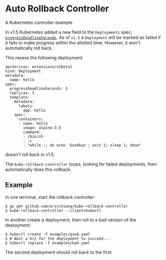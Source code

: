# Auto Rollback Controller

A Kubernetes controller example

In v1.5 Kubernetes added a new field to the `Deployments` spec, [`progressDeadlineSeconds`][rollback-config]. As of `v1.5` a `Deployment` will be marked as failed if it fails to make progress within the allotted time. However, it won't automatically roll back.

This means the following deployment:

```
apiVersion: extensions/v1beta1
kind: Deployment
metadata:
  name: hello
spec:
  progressDeadlineSeconds: 5
  replicas: 3
  template:
    metadata:
      labels:
        app: hello
    spec:
      containers:
      - name: hello
        image: alpine:3.5
        command:
        - /bin/sh
        - -c
        - "while :; do echo 'Goodbye'; exit 1; sleep 1; done"
```

doesn't roll back in v1.5.

The `kube-rollback-controller` loops, looking for failed deployments, then automatically does this rollback.

## Example

In one terminal, start the rollback controller:

```
$ go get github.com/ericchiang/kube-rollback-controller
$ kube-rollback-controller --client=kubectl
```

In another create a deployment, then roll to a bad version of the deployment:

```
$ kubectl create -f examples/good.yaml
$ # Wait a bit for the deployment to succeed...
$ kubectl replace -f examples/bad.yaml
```

The second deployment should roll back to the first.

[rollback-config]: https://github.com/kubernetes/kubernetes/blob/v1.5.0/pkg/apis/extensions/v1beta1/types.go#L292-L303
